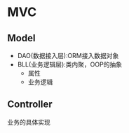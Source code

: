# MVC

## Model

* DAO(数据接入层):ORM接入数据对象
* BLL(业务逻辑层):类内聚，OOP的抽象
    - 属性
    - 业务逻辑

## Controller

业务的具体实现
